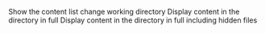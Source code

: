 Show the content list
change working directory
Display content in the directory in full
Display content in the directory in full including hidden files
